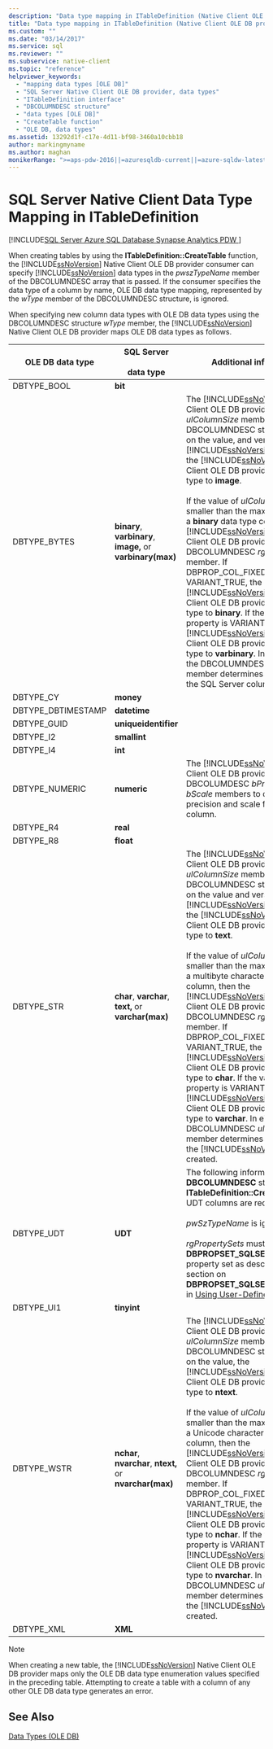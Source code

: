 ```yaml
---
description: "Data type mapping in ITableDefinition (Native Client OLE DB provider)"
title: "Data type mapping in ITableDefinition (Native Client OLE DB provider) | Microsoft Docs"
ms.custom: ""
ms.date: "03/14/2017"
ms.service: sql
ms.reviewer: ""
ms.subservice: native-client
ms.topic: "reference"
helpviewer_keywords: 
  - "mapping data types [OLE DB]"
  - "SQL Server Native Client OLE DB provider, data types"
  - "ITableDefinition interface"
  - "DBCOLUMNDESC structure"
  - "data types [OLE DB]"
  - "CreateTable function"
  - "OLE DB, data types"
ms.assetid: 13292d1f-c17e-4d11-bf98-3460a10cbb18
author: markingmyname
ms.author: maghan
monikerRange: ">=aps-pdw-2016||=azuresqldb-current||=azure-sqldw-latest||>=sql-server-2016||>=sql-server-linux-2017||=azuresqldb-mi-current"
---
```

# SQL Server Native Client Data Type Mapping in ITableDefinition
[!INCLUDE[SQL Server Azure SQL Database Synapse Analytics PDW ](../../includes/applies-to-version/sql-asdb-asdbmi-asa-pdw.md)]

  When creating tables by using the **ITableDefinition::CreateTable** function, the [!INCLUDE[ssNoVersion](../../includes/ssnoversion-md.md)] Native Client OLE DB provider consumer can specify [!INCLUDE[ssNoVersion](../../includes/ssnoversion-md.md)] data types in the *pwszTypeName* member of the DBCOLUMNDESC array that is passed. If the consumer specifies the data type of a column by name, OLE DB data type mapping, represented by the *wType* member of the DBCOLUMNDESC structure, is ignored.  
  
 When specifying new column data types with OLE DB data types using the DBCOLUMNDESC structure *wType* member, the [!INCLUDE[ssNoVersion](../../includes/ssnoversion-md.md)] Native Client OLE DB provider maps OLE DB data types as follows.  
  
|OLE DB data type|SQL Server<br /><br /> data type|Additional information|  
|----------------------|------------------------------|----------------------------|  
|DBTYPE_BOOL|**bit**||  
|DBTYPE_BYTES|**binary**, **varbinary**, **image,** or **varbinary(max)**|The [!INCLUDE[ssNoVersion](../../includes/ssnoversion-md.md)] Native Client OLE DB provider inspects the *ulColumnSize* member of the DBCOLUMNDESC structure. Based on the value, and version of the [!INCLUDE[ssNoVersion](../../includes/ssnoversion-md.md)] instance, the [!INCLUDE[ssNoVersion](../../includes/ssnoversion-md.md)] Native Client OLE DB provider maps the type to **image**.<br /><br /> If the value of *ulColumnSize* is smaller than the maximum length of a **binary** data type column, then the [!INCLUDE[ssNoVersion](../../includes/ssnoversion-md.md)] Native Client OLE DB provider inspects the DBCOLUMNDESC *rgPropertySets* member. If DBPROP_COL_FIXEDLENGTH is VARIANT_TRUE, the [!INCLUDE[ssNoVersion](../../includes/ssnoversion-md.md)] Native Client OLE DB provider maps the type to **binary**. If the value of the property is VARIANT_FALSE, the [!INCLUDE[ssNoVersion](../../includes/ssnoversion-md.md)] Native Client OLE DB provider maps the type to **varbinary**. In either case, the DBCOLUMNDESC *ulColumnSize* member determines the width of the SQL Server column created.|  
|DBTYPE_CY|**money**||  
|DBTYPE_DBTIMESTAMP|**datetime**||  
|DBTYPE_GUID|**uniqueidentifier**||  
|DBTYPE_I2|**smallint**||  
|DBTYPE_I4|**int**||  
|DBTYPE_NUMERIC|**numeric**|The [!INCLUDE[ssNoVersion](../../includes/ssnoversion-md.md)] Native Client OLE DB provider inspects the DBCOLUMDESC *bPrecision* and *bScale* members to determine precision and scale for the **numeric** column.|  
|DBTYPE_R4|**real**||  
|DBTYPE_R8|**float**||  
|DBTYPE_STR|**char**, **varchar**, **text,** or **varchar(max)**|The [!INCLUDE[ssNoVersion](../../includes/ssnoversion-md.md)] Native Client OLE DB provider inspects the *ulColumnSize* member of the DBCOLUMNDESC structure. Based on the value and version of the [!INCLUDE[ssNoVersion](../../includes/ssnoversion-md.md)] instance, the [!INCLUDE[ssNoVersion](../../includes/ssnoversion-md.md)] Native Client OLE DB provider maps the type to **text**.<br /><br /> If the value of *ulColumnSize* is smaller than the maximum length of a multibyte character data type column, then the [!INCLUDE[ssNoVersion](../../includes/ssnoversion-md.md)] Native Client OLE DB provider inspects the DBCOLUMNDESC *rgPropertySets* member. If DBPROP_COL_FIXEDLENGTH is VARIANT_TRUE, the [!INCLUDE[ssNoVersion](../../includes/ssnoversion-md.md)] Native Client OLE DB provider maps the type to **char**. If the value of the property is VARIANT_FALSE, the [!INCLUDE[ssNoVersion](../../includes/ssnoversion-md.md)] Native Client OLE DB provider maps the type to **varchar**. In either case, the DBCOLUMNDESC *ulColumnSize* member determines the width of the [!INCLUDE[ssNoVersion](../../includes/ssnoversion-md.md)] column created.|  
|DBTYPE_UDT|**UDT**|The following information is used in **DBCOLUMNDESC** structures by **ITableDefinition::CreateTable** when UDT columns are required:<br /><br /> *pwSzTypeName* is ignored.<br /><br /> *rgPropertySets* must include a **DBPROPSET_SQLSERVERCOLUMN** property set as described in the section on **DBPROPSET_SQLSERVERCOLUMN**, in [Using User-Defined Types](../../relational-databases/native-client/features/using-user-defined-types.md).|  
|DBTYPE_UI1|**tinyint**||  
|DBTYPE_WSTR|**nchar**, **nvarchar**, **ntext,** or **nvarchar(max)**|The [!INCLUDE[ssNoVersion](../../includes/ssnoversion-md.md)] Native Client OLE DB provider inspects the *ulColumnSize* member of the DBCOLUMNDESC structure. Based on the value, the [!INCLUDE[ssNoVersion](../../includes/ssnoversion-md.md)] Native Client OLE DB provider maps the type to **ntext**.<br /><br /> If the value of *ulColumnSize* is smaller than the maximum length of a Unicode character data type column, then the [!INCLUDE[ssNoVersion](../../includes/ssnoversion-md.md)] Native Client OLE DB provider inspects the DBCOLUMNDESC *rgPropertySets* member. If DBPROP_COL_FIXEDLENGTH is VARIANT_TRUE, the [!INCLUDE[ssNoVersion](../../includes/ssnoversion-md.md)] Native Client OLE DB provider maps the type to **nchar**. If the value of the property is VARIANT_FALSE, the [!INCLUDE[ssNoVersion](../../includes/ssnoversion-md.md)] Native Client OLE DB provider maps the type to **nvarchar**. In either case, the DBCOLUMNDESC *ulColumnSize* member determines the width of the [!INCLUDE[ssNoVersion](../../includes/ssnoversion-md.md)] column created.|  
|DBTYPE_XML|**XML**||  
  
> [!NOTE]  
>  When creating a new table, the [!INCLUDE[ssNoVersion](../../includes/ssnoversion-md.md)] Native Client OLE DB provider maps only the OLE DB data type enumeration values specified in the preceding table. Attempting to create a table with a column of any other OLE DB data type generates an error.  
  
## See Also  
 [Data Types &#40;OLE DB&#41;](../../relational-databases/native-client-ole-db-data-types/data-types-ole-db.md)  
  
  
